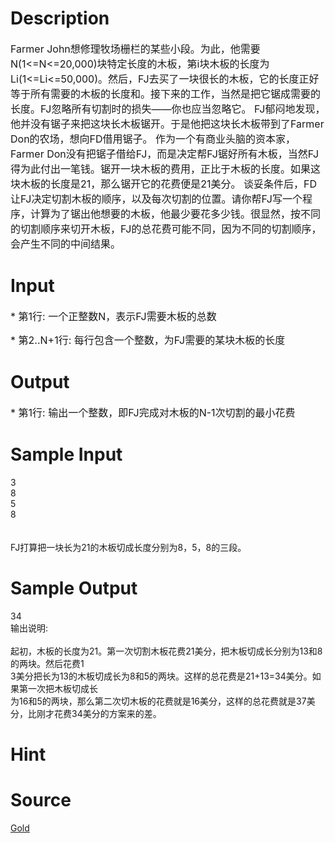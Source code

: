 
# Description

<div class="content"><p><span style="font-size: medium">Farmer John想修理牧场栅栏的某些小段。为此，他需要N(1&lt;=N&lt;=20,000)块特定长度的木板，第i块木板的长度为Li(1&lt;=Li&lt;=50,000)。然后，FJ去买了一块很长的木板，它的长度正好等于所有需要的木板的长度和。接下来的工作，当然是把它锯成需要的长度。FJ忽略所有切割时的损失——你也应当忽略它。 FJ郁闷地发现，他并没有锯子来把这块长木板锯开。于是他把这块长木板带到了Farmer Don的农场，想向FD借用锯子。 作为一个有商业头脑的资本家，Farmer Don没有把锯子借给FJ，而是决定帮FJ锯好所有木板，当然FJ得为此付出一笔钱。锯开一块木板的费用，正比于木板的长度。如果这块木板的长度是21，那么锯开它的花费便是21美分。 谈妥条件后，FD让FJ决定切割木板的顺序，以及每次切割的位置。请你帮FJ写一个程序，计算为了锯出他想要的木板，他最少要花多少钱。很显然，按不同的切割顺序来切开木板，FJ的总花费可能不同，因为不同的切割顺序，会产生不同的中间结果。 </span></p></div>

# Input

<div class="content"><p><span style="font-size: medium">* 第1行: 一个正整数N，表示FJ需要木板的总数 </span></p>
<p><span style="font-size: medium">* 第2..N+1行: 每行包含一个整数，为FJ需要的某块木板的长度</span></p></div>

# Output

<div class="content"><p><span style="font-size: medium">* 第1行: 输出一个整数，即FJ完成对木板的N-1次切割的最小花费 </span></p></div>

# Sample Input

<div class="content"><span class="sampledata">3<br/>
8<br/>
5<br/>
8<br/>
<br/>
<br/>
    FJ打算把一块长为21的木板切成长度分别为8，5，8的三段。<br/>
</span></div>

# Sample Output

<div class="content"><span class="sampledata">34<br/>
输出说明:<br/>
<br/>
 起初，木板的长度为21。第一次切割木板花费21美分，把木板切成长分别为13和8的两块。然后花费1<br/>
3美分把长为13的木板切成长为8和5的两块。这样的总花费是21+13=34美分。如果第一次把木板切成长<br/>
为16和5的两块，那么第二次切木板的花费就是16美分，这样的总花费就是37美分，比刚才花费34美分的方案来的差。</span></div>

# Hint

<div class="content"><p></p></div>

# Source

<div class="content"><p><a href="problemset.php?search=Gold">Gold</a></p></div>

